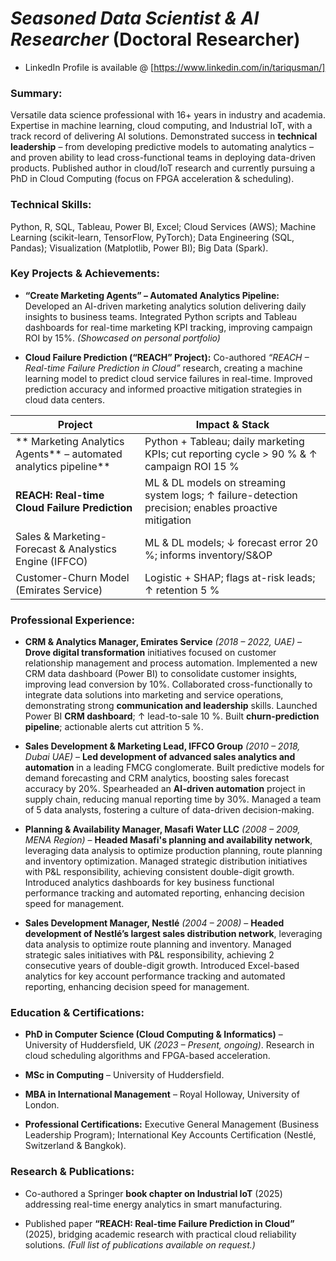 # _Seasoned Data Scientist & AI Researcher_ (Doctoral Researcher) 
- LinkedIn Profile is available @ [https://www.linkedin.com/in/tariqusman/]
### **Summary:** 
Versatile data science professional with 16+ years in industry and academia. Expertise in machine learning, cloud computing, and Industrial IoT, with a track record of delivering AI solutions. Demonstrated success in **technical leadership** – from developing predictive models to automating analytics – and proven ability to lead cross-functional teams in deploying data-driven products. Published author in cloud/IoT research and currently pursuing a PhD in Cloud Computing (focus on FPGA acceleration & scheduling).

### **Technical Skills:** 
Python, R, SQL, Tableau, Power BI, Excel; Cloud Services (AWS); Machine Learning (scikit-learn, TensorFlow, PyTorch); Data Engineering (SQL, Pandas); Visualization (Matplotlib, Power BI); Big Data (Spark).

### **Key Projects & Achievements:**

- **“Create Marketing Agents” – Automated Analytics Pipeline:** Developed an AI-driven marketing analytics solution delivering daily insights to business teams. Integrated Python scripts and Tableau dashboards for real-time marketing KPI tracking, improving campaign ROI by 15%. _(Showcased on personal portfolio)_
    
- **Cloud Failure Prediction (“REACH” Project):** Co-authored _“REACH – Real-time Failure Prediction in Cloud”_ research, creating a machine learning model to predict cloud service failures in real-time. Improved prediction accuracy and informed proactive mitigation strategies in cloud data centers.  

| Project                                                            | Impact & Stack                                                                                           
| --------------------------------------------------------------     | -------------------------------------------------------------------------------------------------------- 
| ** Marketing Analytics Agents** – automated analytics pipeline**   | Python + Tableau; daily marketing KPIs; cut reporting cycle > 90 % & ↑ campaign ROI 15 %                 
| **REACH: Real-time Cloud Failure Prediction**                      | ML & DL models on streaming system logs; ↑ failure-detection precision; enables proactive mitigation 
| Sales & Marketing-Forecast & Analystics Engine (IFFCO)             | ML & DL models; ↓ forecast error 20 %; informs inventory/S\&OP                                        
| Customer-Churn Model (Emirates Service)                            | Logistic + SHAP; flags at-risk leads; ↑ retention 5 %                                                    


### **Professional Experience:**
   
- **CRM & Analytics Manager, Emirates Service** _(2018 – 2022, UAE)_ – **Drove digital transformation** initiatives focused on customer relationship management and process automation. Implemented a new CRM data dashboard (Power BI) to consolidate customer insights, improving lead conversion by 10%. Collaborated cross-functionally to integrate data solutions into marketing and service operations, demonstrating strong **communication and leadership** skills. Launched Power BI **CRM dashboard**; ↑ lead-to-sale 10 %. Built **churn-prediction pipeline**; actionable alerts cut attrition 5 %.

- **Sales Development & Marketing Lead, IFFCO Group** _(2010 – 2018, Dubai UAE)_ – **Led development of advanced sales analytics and automation** in a leading FMCG conglomerate. Built predictive models for demand forecasting and CRM analytics, boosting sales forecast accuracy by 20%. Spearheaded an **AI-driven automation** project in supply chain, reducing manual reporting time by 30%. Managed a team of 5 data analysts, fostering a culture of data-driven decision-making.

- **Planning & Availability Manager, Masafi Water LLC** _(2008 – 2009, MENA Region)_ – **Headed Masafi's planning and availability network**, leveraging data analysis to optimize production planning, route planning and inventory optimization. Managed strategic distribution initiatives with P&L responsibility, achieving consistent double-digit growth. Introduced analytics dashboards for key business functional performance tracking and automated reporting, enhancing decision speed for management.     
    
- **Sales Development Manager, Nestlé** _(2004 – 2008)_ – **Headed development of Nestlé’s largest sales distribution network**, leveraging data analysis to optimize route planning and inventory. Managed strategic sales initiatives with P&L responsibility, achieving 2 consecutive years of double-digit growth. Introduced Excel-based analytics for key account performance tracking and automated reporting, enhancing decision speed for management.     

### **Education & Certifications:**

- **PhD in Computer Science (Cloud Computing & Informatics)** – University of Huddersfield, UK _(2023 – Present, ongoing)_. Research in cloud scheduling algorithms and FPGA-based acceleration.
    
- **MSc in Computing** – University of Huddersfield.

- **MBA in International Management** – Royal Holloway, University of London.
    
- **Professional Certifications:** Executive General Management (Business Leadership Program); International Key Accounts Certification (Nestlé, Switzerland & Bangkok).
    

### **Research & Publications:** 

- Co-authored a Springer **book chapter on Industrial IoT** (2025) addressing real-time energy analytics in smart manufacturing. 

- Published paper **“REACH: Real-time Failure Prediction in Cloud”** (2025), bridging academic research with practical cloud reliability solutions. _(Full list of publications available on request.)_
